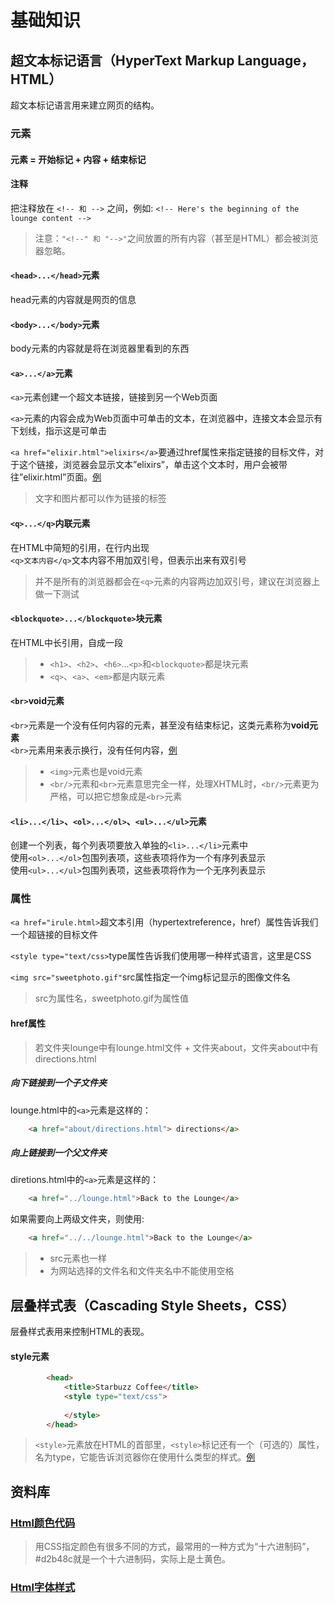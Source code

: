 # 基础知识
## 超文本标记语言（HyperText Markup Language，HTML）  
超文本标记语言用来建立网页的结构。  
### 元素
#### 元素 = 开始标记 + 内容 + 结束标记  
#### 注释
把注释放在 ``` <!-- 和 --> ``` 之间，例如:  ```<!-- Here's the beginning of the lounge content --> ```   
> 注意：```"<!--" 和 "-->"```之间放置的所有内容（甚至是HTML）都会被浏览器忽略。
#### ```<head>...</head>```元素
head元素的内容就是网页的信息
#### ```<body>...</body>```元素
body元素的内容就是将在浏览器里看到的东西
#### ```<a>...</a>```元素
```<a>```元素创建一个超文本链接，链接到另一个Web页面  

```<a>```元素的内容会成为Web页面中可单击的文本，在浏览器中，连接文本会显示有下划线，指示这是可单击  

```<a href="elixir.html">elixirs</a>```要通过href属性来指定链接的目标文件，对于这个链接，浏览器会显示文本”elixirs”，单击这个文本时，用户会被带往”elixir.html”页面。[例](./Sample/lounge.html)  
> 文字和图片都可以作为链接的标签
#### ```<q>...</q>```内联元素
在HTML中简短的引用，在行内出现  
```<q>文本内容</q>```文本内容不用加双引号，但表示出来有双引号
> 并不是所有的浏览器都会在```<q>```元素的内容两边加双引号，建议在浏览器上做一下测试
#### ```<blockquote>...</blockquote>```块元素
在HTML中长引用，自成一段  
> * ```<h1>```、```<h2>```、```<h6>```...```<p>```和```<blockquote>```都是块元素  
> * ```<q>```、```<a>```、```<em>```都是内联元素
#### ```<br>```void元素
```<br>```元素是一个没有任何内容的元素，甚至没有结束标记，这类元素称为**void元素**  
```<br>```元素用来表示换行，没有任何内容，[例](./Sample/journal.html)
> * ```<img>```元素也是void元素  
> * ```<br/>```元素和```<br>```元素意思完全一样，处理XHTML时，```<br/>```元素更为严格，可以把它想象成是```<br>```元素
#### ```<li>...</li>```、```<ol>...</ol>```、```<ul>...</ul>```元素
创建一个列表，每个列表项要放入单独的```<li>...</li>```元素中  
使用```<ol>...</ol>```包围列表项，这些表项将作为一个有序列表显示  
使用```<ul>...</ul>```包围列表项，这些表项将作为一个无序列表显示  
### 属性
```<a href="irule.html>```超文本引用（hypertextreference，href）属性告诉我们一个超链接的目标文件  

```<style type="text/css>```type属性告诉我们使用哪一种样式语言，这里是CSS  

```<img src="sweetphoto.gif"```src属性指定一个img标记显示的图像文件名  
> src为属性名，sweetphoto.gif为属性值
#### href属性
> 若文件夹lounge中有lounge.html文件 + 文件夹about，文件夹about中有directions.html
##### 向下链接到一个子文件夹
lounge.html中的```<a>```元素是这样的：  
```html
    <a href="about/directions.html"> directions</a>
```
##### 向上链接到一个父文件夹
diretions.html中的```<a>```元素是这样的：  
```html  
    <a href="../lounge.html">Back to the Lounge</a>
``` 
如果需要向上两级文件夹，则使用:  
```html  
    <a href="../../lounge.html">Back to the Lounge</a>
``` 
> * src元素也一样  
> * 为网站选择的文件名和文件夹名中不能使用空格
## 层叠样式表（Cascading Style Sheets，CSS）  
层叠样式表用来控制HTML的表现。  
#### style元素
```html
        <head>
            <title>Starbuzz Coffee</title>
            <style type="text/css">
            
            </style>
        </head>
```
> ```<style>```元素放在HTML的首部里，```<style>```标记还有一个（可选的）属性，名为type，它能告诉浏览器你在使用什么类型的样式。[例](./Sample/mission.html)
## 资料库
### [Html颜色代码](http://www.shouce.ren/api/html/html4/appendix-color.html) 
> 用CSS指定颜色有很多不同的方式，最常用的一种方式为“十六进制码”，#d2b48c就是一个十六进制码，实际上是土黄色。
### [Html字体样式](https://www.w3schools.com/cssref/css_websafe_fonts.asp)  

